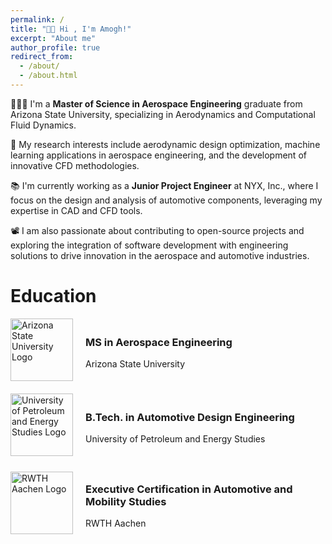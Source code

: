 ```yaml
---
permalink: /
title: "👋🏼 Hi , I'm Amogh!"
excerpt: "About me"
author_profile: true
redirect_from: 
  - /about/
  - /about.html
---
```



👨🏻‍💻 I'm a **Master of Science in Aerospace Engineering** graduate from Arizona State University, specializing in Aerodynamics and Computational Fluid Dynamics.

🔬 My research interests include aerodynamic design optimization, machine learning applications in aerospace engineering, and the development of innovative CFD methodologies.

📚 I'm currently working as a **Junior Project Engineer** at NYX, Inc., where I focus on the design and analysis of automotive components, leveraging my expertise in CAD and CFD tools.

📽️ I am also passionate about contributing to open-source projects and exploring the integration of software development with engineering solutions to drive innovation in the aerospace and automotive industries.



# Education



<!-- Education Entry 1 -->
<div style="display: flex; align-items: center; margin-bottom: 20px;">
  <img src="/assets/images/asu_logo.png" alt="Arizona State University Logo" style="width: 100px; height: auto; margin-right: 20px;">
  <div>
    <h3>MS in Aerospace Engineering</h3>
    <p>Arizona State University</p>
  </div>
</div>

<!-- Education Entry 2 -->
<div style="display: flex; align-items: center; margin-bottom: 20px;">
  <img src="/assets/images/upes_logo.png" alt="University of Petroleum and Energy Studies Logo" style="width: 100px; height: auto; margin-right: 20px;">
  <div>
    <h3>B.Tech. in Automotive Design Engineering</h3>
    <p>University of Petroleum and Energy Studies</p>
  </div>
</div>

<!-- Education Entry 3 -->
<div style="display: flex; align-items: center; margin-bottom: 20px;">
  <img src="/assets/images/rwth_logo.png" alt="RWTH Aachen Logo" style="width: 100px; height: auto; margin-right: 20px;">
  <div>
    <h3>Executive Certification in Automotive and Mobility Studies</h3>
    <p>RWTH Aachen</p>
  </div>
</div>
